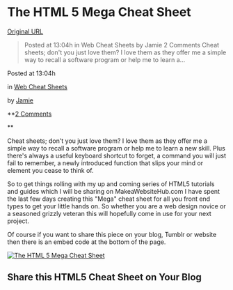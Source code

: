 # The HTML 5 Mega Cheat Sheet

[Original URL](http://makeawebsitehub.com/the-html-5-mega-cheat-sheet/)

> Posted at 13:04h in Web Cheat Sheets by Jamie 2 Comments Cheat sheets; don't you just love them? I love them as they offer me a simple way to recall a software program or help me to learn a...

<span class="time">Posted at 13:04h</span>

 in [Web Cheat Sheets](http://makeawebsitehub.com/category/web-cheat-sheets/) 

<span class="post_author"> by <a href="http://makeawebsitehub.com/author/makeaw9_wp/" class="post_author_link">Jamie</a></span>

 

<span class="dots">
  <strong>
</strong>
</span>

**[2 Comments](http://makeawebsitehub.com/the-html-5-mega-cheat-sheet/#comments) 

<span class="dots">
</span>**

Cheat sheets; don't you just love them? I love them as they offer me a simple way to recall a software program or help me to learn a new skill. Plus there's always a useful keyboard shortcut to forget, a command you will just fail to remember, a newly introduced function that slips your mind or element you cease to think of.

So to get things rolling with my up and coming series of HTML5 tutorials and guides which I will be sharing on MakeaWebsiteHub.com I have spent the last few days creating this "Mega" cheat sheet for all you front end types to get your little hands on. So whether you are a web design novice or a seasoned grizzly veteran this will hopefully come in use for your next project.

Of course if you want to share this piece on your blog, Tumblr or website then there is an embed code at the bottom of the page.

[![The HTML 5 Mega Cheat Sheet](http://makeawebsitehub.com/wp-content/uploads/2015/06/HTML5-mega-cheat-sheet.jpg)](http://makeawebsitehub.com/wp-content/uploads/2015/06/HTML5-mega-cheat-sheet.jpg)

## Share this HTML5 Cheat Sheet on Your Blog
